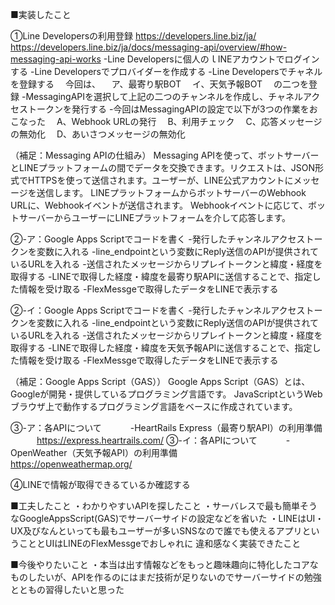 ■実装したこと

①Line Developersの利用登録
https://developers.line.biz/ja/
https://developers.line.biz/ja/docs/messaging-api/overview/#how-messaging-api-works
-Line Developersに個人のｌINEアカウントでログインする
-Line Developersでプロバイダーを作成する
-Line Developersでチャネルを登録する
　今回は、
　ア、最寄り駅BOT
　イ、天気予報BOT
　の二つを登録
-MessagingAPIを選択して上記の二つのチャンネルを作成し、チャネルアクセストークンを発行する
-今回はMessagingAPIの設定で以下が3つの作業をおこなった
　A、Webhook URLの発行
　B、利用チェック
　C、応答メッセージの無効化
　D、あいさつメッセージの無効化

（補足：Messaging APIの仕組み）
Messaging APIを使って、ボットサーバーとLINEプラットフォームの間でデータを交換できます。リクエストは、JSON形式でHTTPSを使って送信されます。ユーザーが、LINE公式アカウントにメッセージを送信します。
LINEプラットフォームからボットサーバーのWebhook URLに、Webhookイベントが送信されます。
Webhookイベントに応じて、ボットサーバーからユーザーにLINEプラットフォームを介して応答します。

②-ア：Google Apps Scriptでコードを書く
-発行したチャンネルアクセストークンを変数に入れる
-line_endpointという変数にReply送信のAPIが提供されているURLを入れる
-送信されたメッセージからリプレイトークンと緯度・経度を取得する
-LINEで取得した経度・緯度を最寄り駅APIに送信することで、指定した情報を受け取る
-FlexMessgeで取得したデータをLINEで表示する

②-イ：Google Apps Scriptでコードを書く
-発行したチャンネルアクセストークンを変数に入れる
-line_endpointという変数にReply送信のAPIが提供されているURLを入れる
-送信されたメッセージからリプレイトークンと緯度・経度を取得する
-LINEで取得した経度・緯度を天気予報APIに送信することで、指定した情報を受け取る
-FlexMessgeで取得したデータをLINEで表示する

（補足：Google Apps Script（GAS））
Google Apps Script（GAS）とは、Googleが開発・提供しているプログラミング言語です。
JavaScriptというWebブラウザ上で動作するプログラミング言語をベースに作成されています。

③-ア：各APIについて
　　　-HeartRails Express（最寄り駅API）の利用準備
　　　https://express.heartrails.com/
③-イ：各APIについて
　　　-OpenWeather（天気予報API）の利用準備
　　　https://openweathermap.org/

④LINEで情報が取得できるているか確認する


■工夫したこと
・わかりやすいAPIを探したこと
・サーバレスで最も簡単そうなGoogleAppsScript(GAS)でサーバーサイドの設定などを省いた
・LINEはUI・UX及びなんといっても最もユーザーが多いSNSなので誰でも使えるアプリということとUIはLINEのFlexMessgeでおしゃれに
違和感なく実装できたこと

■今後やりたいこと
・本当は出す情報などをもっと趣味趣向に特化したコアなものしたいが、APIを作るのにはまだ技術が足りないのでサーバーサイドの勉強とともの習得したいと思った


